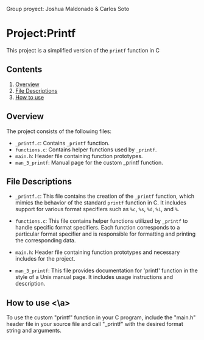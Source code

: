 Group proyect: Joshua Maldonado & Carlos Soto

# Project:Printf

This project is a simplified version of the `printf` function in C

## Contents
1. [Overview](#overview)
2. [File Descriptions](#file-description)
3. [How to use](#how-to-use)

## Overview <a name="overview"></a>
The project consists of the following files:

- `_printf.c`: Contains `_printf` function.
- `functions.c`: Contains helper functions used by `_printf`.
- `main.h`: Header file containing function prototypes.
- `man_3_printf`: Manual page for the custom _printf function.

## File Descriptions <a name="file-descriptions"></a>

- `_printf.c`: This file contains the creation of the `_printf` function, which mimics the behavior of the standard `printf` function in C. It includes support for various format specifiers such as `%c`, `%s`, `%d`, `%i`, and `%`.

- `functions.c`: This file contains helper functions utilized by `_printf` to handle specific format specifiers. Each function corresponds to a particular format specifier and is responsible for formatting and printing the corresponding data.

- `main.h`: Header file containing function prototypes and necessary includes for the project.

- `man_3_printf`: This file provides documentation for 'printf' function in the style of a Unix manual page. It includes usage instructions and description.

## How to use <a name="how-to-use"><\a>

To use the custom "printf" function in your C program, include the "main.h" header file in your source file and call "_printf" with the desired format string and arguments.
